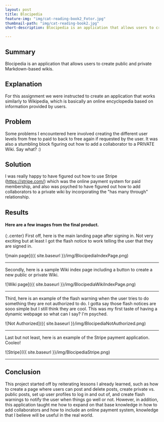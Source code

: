 ```yaml
---
layout: post
title: Blocipedia
feature-img: "img/cat-reading-book2_Fotor.jpg"
thumbnail-path: "img/cat-reading-book2.jpg"
short-description: Blocipedia is an application that allows users to create public and private Markdown-based wikis.

---
```


## Summary
Blocipedia is an application that allows users to create public and private Markdown-based wikis.

## Explanation
For this assignment we were instructed to create an application that works similarly to Wikipedia, which is basically an online encyclopedia based on information provided by users.

## Problem
Some problems I encountered here involved creating the different user levels from free to paid to back to free again if requested by the user. It was also a stumbling block figuring out how to add a collaborator to a PRIVATE Wiki. Say what? :)

## Solution
I was really happy to have figured out how to use Stripe (https://stripe.com/) which was the online payment system for paid membership, and also was psyched to have figured out how to add collaborators to a private wiki by incorporating the "has many through" relationship.

## Results

#### Here are a few images from the final product.

{:.center}
First off, here is the main landing page after signing in. Not very exciting but at least I got the flash notice to work telling the user that they are signed in.

![main page]({{ site.baseurl }}/img/BlocipediaIndexPage.png)

***

Secondly, here is a sample Wiki index page including a button to create a new public or private Wiki.

![Wiki page]({{ site.baseurl }}/img/BlocipediaWikiIndexPage.png)

***

Third, here is an example of the flash warning when the user tries to do something they are not authorized to do. I gotta say those flash notices are sooo simple but I still think they are cool. This was my first taste of having a dynamic webpage so what can I say? I'm psyched.

![Not Authorized]({{ site.baseurl }}/img/BlocipediaNotAuthorized.png)

***

Last but not least, here is an example of the Stripe payment application. Cooleo!

![Stripe]({{ site.baseurl }}/img/BlocipediaStripe.png)

***


## Conclusion
This project started off by reiterating lessons I already learned, such as how to create a page where users can post and delete posts, create private vs. public posts, set up user profiles to log in and out of, and create flash warnings to notify the user when things go well or not. However, in addition, this application taught me how to expand on that base knowledge in how to add collaborators and how to include an online payment system, knowledge that I believe will be useful in the real world.
